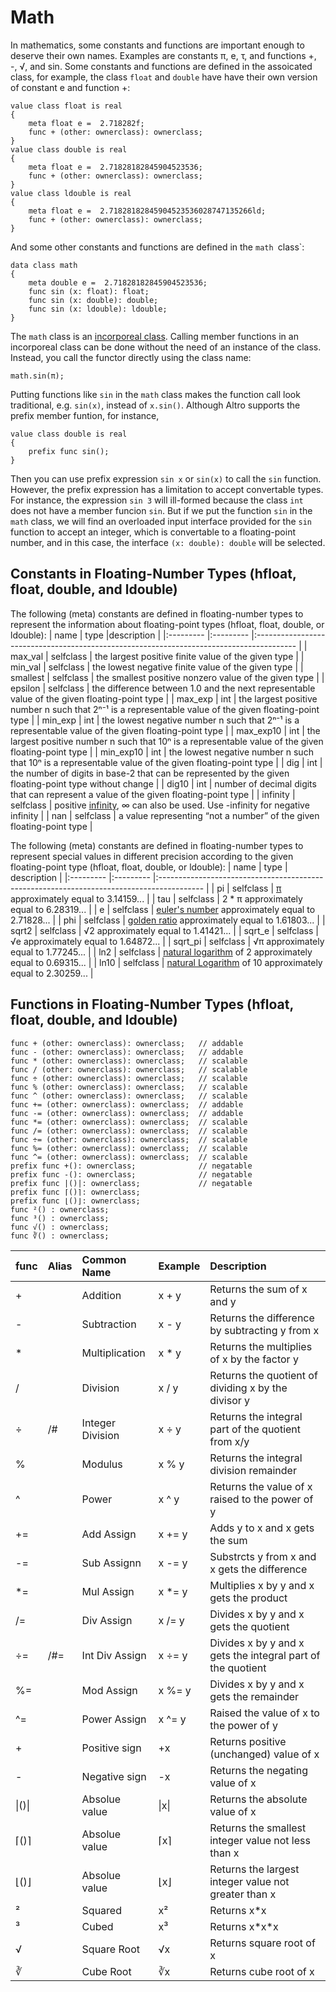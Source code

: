 # Math

In mathematics, some constants and functions are important enough to deserve their own names. Examples are constants π, e, τ, and functions +, -, √, and sin. Some constants and functions are defined in the assoicated class, for example, the class `float` and `double` have have their own version of constant e and function +:
```altro
value class float is real
{
    meta float e =  2.718282f;
    func + (other: ownerclass): ownerclass; 
}
value class double is real
{
    meta float e =  2.71828182845904523536;
    func + (other: ownerclass): ownerclass; 
}
value class ldouble is real
{
    meta float e =  2.71828182845904523536028747135266ld;
    func + (other: ownerclass): ownerclass; 
}
```
And some other constants and functions are defined in the `math `class`:
```altro
data class math
{
    meta double e =  2.71828182845904523536;
    func sin (x: float): float;
    func sin (x: double): double;
    func sin (x: ldouble): ldouble;
}
```
The `math` class is an [incorporeal class](IncorporealClass.md). Calling member functions in an incorporeal class can be done without the need of an instance of the class. Instead, you call the functor directly using the class name:
```altro
math.sin(π);
```
Putting functions like `sin` in the `math` class makes the function call look traditional, e.g. `sin(x)`, instead of `x.sin()`. Although Altro supports the prefix member funtion, for instance,
```altro
value class double is real
{
    prefix func sin();
}
```
Then you can use prefix expression `sin x` or `sin(x)` to call the `sin` function. However, the prefix expression has a limitation to accept convertable types. For instance, the expression `sin 3` will ill-formed because the class `int` does not have a member funcion `sin`. But if we put the function `sin` in the `math` class, we will find an overloaded input interface provided for the `sin` function to accept an integer, which is convertable to a floating-point number, and in this case, the interface `(x: double): double` will be selected.

## Constants in Floating-Number Types (hfloat, float, double, and ldouble)

The following (meta) constants are defined in floating-number types to represent the information about floating-point types (hfloat, float, double, or ldouble):
| name      | type      |description                                                                               |
|:--------- |:--------- |:---------------------------------------------------------------------------------------- |
| max_val   | selfclass | the largest positive finite value of the given type |
| min_val   | selfclass | the lowest negative finite value of the given type  |
| smallest  | selfclass | the smallest positive nonzero value of the given type |
| epsilon   | selfclass | the difference between 1.0 and the next representable value of the given floating-point type |
| max_exp   | int       | the largest positive number n such that 2ⁿ⁻¹ is a representable value of the given floating-point type |
| min_exp   | int       | the lowest negative number n such that 2ⁿ⁻¹ is a representable value of the given floating-point type |
| max_exp10 | int       | the largest positive number n such that 10ⁿ is a representable value of the given floating-point type |
| min_exp10 | int       | the lowest negative number n such that 10ⁿ is a representable value of the given floating-point type |
| dig       | int       | the number of digits in base-2 that can be represented by the given floating-point type without change |
| dig10     | int       | number of decimal digits that can represent a value of the given floating-point type |
| infinity  | selfclass | positive [infinity](https://en.wikipedia.org/wiki/Infinity), ∞ can also be used. Use -infinity for negative infinity |
| nan       | selfclass | a value representing “not a number” of the given floating-point type |

The following (meta) constants are defined in floating-number types to represent special values in different precision according to the given floating-point type (hfloat, float, double, or ldouble):
| name      | type      | description                                                                               |
|:--------- |:--------- |:----------------------------------------------------------------------------------------- |
| pi        | selfclass | [π](https://en.wikipedia.org/wiki/Pi) approximately equal to 3.14159... |
| tau       | selfclass | 2 * π approximately equal to 6.28319... |
| e         | selfclass | [euler's number](https://en.wikipedia.org/wiki/E_(mathematical_constant)) approximately equal to 2.71828... |
| phi       | selfclass | [golden ratio](https://en.wikipedia.org/wiki/Golden_ratio) approximately equal to 1.61803... |
| sqrt2     | selfclass | √2 approximately equal to 1.41421... |
| sqrt_e    | selfclass | √e approximately equal to 1.64872... |
| sqrt_pi   | selfclass | √π approximately equal to 1.77245... |
| ln2       | selfclass | [natural logarithm](https://en.wikipedia.org/wiki/Natural_logarithm) of 2 approximately equal to 0.69315... |
| ln10      | selfclass | [natural Logarithm](https://en.wikipedia.org/wiki/Natural_logarithm) of 10 approximately equal to 2.30259... |

## Functions in Floating-Number Types (hfloat, float, double, and ldouble)

```altro
func + (other: ownerclass): ownerclass;   // addable
func - (other: ownerclass): ownerclass;   // addable
func * (other: ownerclass): ownerclass;   // scalable
func / (other: ownerclass): ownerclass;   // scalable
func ÷ (other: ownerclass): ownerclass;   // scalable
func % (other: ownerclass): ownerclass;   // scalable
func ^ (other: ownerclass): ownerclass;   // scalable
func += (other: ownerclass): ownerclass;  // addable
func -= (other: ownerclass): ownerclass;  // addable
func *= (other: ownerclass): ownerclass;  // scalable
func /= (other: ownerclass): ownerclass;  // scalable
func ÷= (other: ownerclass): ownerclass;  // scalable
func %= (other: ownerclass): ownerclass;  // scalable
func ^= (other: ownerclass): ownerclass;  // scalable
prefix func +(): ownerclass;              // negatable
prefix func -(): ownerclass;              // negatable
prefix func |()|: ownerclass;             // negatable
prefix func ⌈()⌉: ownerclass;
prefix func ⌊()⌋: ownerclass;
func ²() : ownerclass;
func ³() : ownerclass;
func √() : ownerclass;
func ∛() : ownerclass;
```
| func   | Alias    | Common Name      | Example   |   Description                                       |
|:------ |:-------- |:---------------- |:--------- |:--------------------------------------------------- |
| +      |          | Addition         | x + y     | Returns the sum of x and y                          |
| -      |          | Subtraction      | x - y     | Returns the difference by subtracting y from x      |
| *      |          | Multiplication   | x * y     | Returns the multiplies of x by the factor y         |
| /      |          | Division         | x / y     | Returns the quotient of dividing x by the divisor y |
| ÷      | /#       | Integer Division | x ÷ y     | Returns the integral part of the quotient from x/y  |
| %      |          | Modulus          | x % y     | Returns the integral division remainder             |
| ^      |          | Power            | x ^ y     | Returns the value of x raised to the power of y     |
| +=     |          | Add Assign       | x += y    | Adds y to x and x gets the sum                      |
| -=     |          | Sub Assignn      | x -= y    | Substrcts y from x and x gets the difference        |
| \*=    |          | Mul Assign       | x \*= y   | Multiplies x by y and x gets the product            |
| /=     |          | Div Assign       | x /= y    | Divides x by y and x gets the quotient              |
| ÷=     | /#=      | Int Div Assign   | x ÷= y    | Divides x by y and x gets the integral part of the quotient    |
| %=     |          | Mod Assign       | x %= y    | Divides x by y and x gets the remainder             |
| ^=     |          | Power Assign     | x ^= y    | Raised the value of x to the power of y             |
| +      |          | Positive sign    | +x        | Returns positive (unchanged) value of x            |
| -      |          | Negative sign    | -x        | Returns the negating value of x                    |
| \|()\| |          | Absolue value    | \|x\|     | Returns the absolute value of x                    |
| ⌈()⌉   |           | Absolue value    | ⌈x⌉        | Returns the smallest integer value not less than x |
| ⌊()⌋   |           | Absolue value    | ⌊x⌋        | Returns the largest integer value not greater than x |
| ²      |          | Squared          | x²        | Returns x\*x                                       |
| ³      |          | Cubed            | x³        | Returns x\*x\*x                                    |
| √      |          | Square Root      | √x        | Returns square root of x                           |
| ∛      |          | Cube Root        | ∛x        | Returns cube root of x                             |
